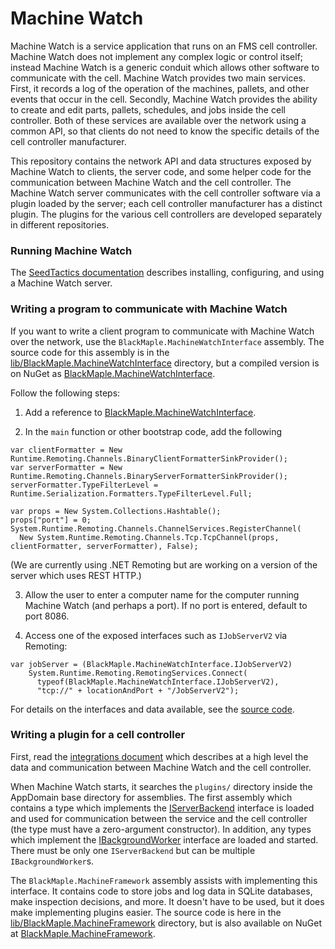# Machine Watch

Machine Watch is a service application that runs on an FMS cell controller. Machine Watch does not
implement any complex logic or control itself; instead Machine Watch is a generic conduit which
allows other software to communicate with the cell. Machine Watch provides two main services.
First, it records a log of the operation of the machines, pallets, and other events that occur in
the cell. Secondly, Machine Watch provides the ability to create and edit parts, pallets, schedules,
and jobs inside the cell controller.  Both of these services are available over the network using
a common API, so that clients do not need to know the specific details of the cell controller manufacturer.

This repository contains the network API and data structures exposed by Machine Watch to clients,
the server code, and some helper code for the communication between Machine Watch and the cell controller.
The Machine Watch server communicates with the cell controller software via a plugin loaded by the server;
each cell controller manufacturer has a distinct plugin.  The plugins for the various cell controllers are
developed separately in different repositories.

### Running Machine Watch

The [SeedTactics documentation](https://www.seedtactics.com/guide/machine-watch) describes installing, configuring,
and using a Machine Watch server.

### Writing a program to communicate with Machine Watch

If you want to write a client program to communicate with Machine Watch over the network, use the
`BlackMaple.MachineWatchInterface` assembly.  The source code for this assembly is in the
[lib/BlackMaple.MachineWatchInterface](https://bitbucket.org/blackmaple/machinewatch/src/tip/lib/BlackMaple.MachineWatchInterface/)
directory, but a compiled version is on NuGet as
[BlackMaple.MachineWatchInterface](https://www.nuget.org/packages/BlackMaple.MachineWatchInterface/).

Follow the following steps:

1. Add a reference to [BlackMaple.MachineWatchInterface](https://www.nuget.org/packages/BlackMaple.MachineWatchInterface/).

2. In the `main` function or other bootstrap code, add the following

~~~ {.csharp}
var clientFormatter = New Runtime.Remoting.Channels.BinaryClientFormatterSinkProvider();
var serverFormatter = New Runtime.Remoting.Channels.BinaryServerFormatterSinkProvider();
serverFormatter.TypeFilterLevel = Runtime.Serialization.Formatters.TypeFilterLevel.Full;

var props = New System.Collections.Hashtable();
props["port"] = 0;
System.Runtime.Remoting.Channels.ChannelServices.RegisterChannel(
  New System.Runtime.Remoting.Channels.Tcp.TcpChannel(props, clientFormatter, serverFormatter), False);
~~~

(We are currently using .NET Remoting but are working on a version of the server which uses REST HTTP.)

3. Allow the user to enter a computer name for the computer running Machine Watch (and perhaps a port).
   If no port is entered, default to port 8086.

4. Access one of the exposed interfaces such as `IJobServerV2` via Remoting:

~~~ {.csproj}
var jobServer = (BlackMaple.MachineWatchInterface.IJobServerV2)
    System.Runtime.Remoting.RemotingServices.Connect(
      typeof(BlackMaple.MachineWatchInterface.IJobServerV2),
      "tcp://" + locationAndPort + "/JobServerV2");
~~~

For details on the interfaces and data available, see the
[source code](https://bitbucket.org/blackmaple/machinewatch/src/tip/lib/BlackMaple.MachineWatchInterface/).

### Writing a plugin for a cell controller

First, read the [integrations document](https://bitbucket.org/blackmaple/machinewatch/src/tip/integration.md) which
describes at a high level the data and communication between Machine Watch and the cell controller.

When Machine Watch starts, it searches the `plugins/` directory inside the AppDomain base directory for assemblies.
The first assembly which contains a type which implements the
[IServerBackend](https://bitbucket.org/blackmaple/machinewatch/src/tip/lib/BlackMaple.MachineFramework/BackendInterfaces.cs)
interface is loaded and used for communication between the service and the cell controller (the type must have a zero-argument constructor).
In addition, any types which implement the
[IBackgroundWorker](https://bitbucket.org/blackmaple/machinewatch/src/tip/lib/BlackMaple.MachineFramework/BackendInterfaces.cs) interface
are loaded and started.  There must be only one `IServerBackend` but can be multiple `IBackgroundWorker`s.

The `BlackMaple.MachineFramework` assembly assists with implementing this interface.  It contains code to store jobs and log data
in SQLite databases, make inspection decisions, and more.  It doesn't have to be used, but it does make implementing plugins easier.
The source code is here in the
[lib/BlackMaple.MachineFramework](https://bitbucket.org/blackmaple/machinewatch/src/tip/lib/BlackMaple.MachineFramework/)
directory, but is also available on NuGet at [BlackMaple.MachineFramework](https://www.nuget.org/packages/BlackMaple.MachineFramework/).
